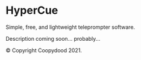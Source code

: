 # HyperCue
Simple, free, and lightweight teleprompter software. 

Description coming soon... probably...

© Copyright Coopydood 2021.

